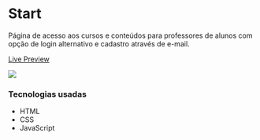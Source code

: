 # Start
Página de acesso aos cursos e conteúdos para professores de alunos com opção de login alternativo e cadastro através de e-mail.

[Live Preview](https://malcoon.github.io/Start/)

![](https://i.imgur.com/v6dWC3y.png)

### Tecnologias usadas
* HTML
* CSS
* JavaScript
